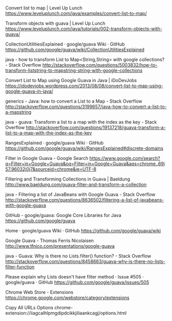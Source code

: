 Convert list to map | Level Up Lunch
 https://www.leveluplunch.com/java/examples/convert-list-to-map/

Transform objects with guava | Level Up Lunch
 https://www.leveluplunch.com/java/tutorials/002-transform-objects-with-guava/

CollectionUtilitiesExplained · google/guava Wiki · GitHub
 https://github.com/google/guava/wiki/CollectionUtilitiesExplained

java - how to transform List<String> to Map<String,String> with google collections? - Stack Overflow
 http://stackoverflow.com/questions/5003832/how-to-transform-liststring-to-mapstring-string-with-google-collections

Convert List to Map using Google Guava in Java | iDoDevJobs
 https://idodevjobs.wordpress.com/2013/08/08/convert-list-to-map-using-google-guava-in-java/

generics - Java: how to convert a List<?> to a Map<String,?> - Stack Overflow
 http://stackoverflow.com/questions/3199657/java-how-to-convert-a-list-to-a-mapstring

java - guava: Transform a list to a map with the index as the key - Stack Overflow
 http://stackoverflow.com/questions/19137218/guava-transform-a-list-to-a-map-with-the-index-as-the-key

RangesExplained · google/guava Wiki · GitHub
 https://github.com/google/guava/wiki/RangesExplained#discrete-domains

Filter in Google Guava - Google Search
 https://www.google.com/search?q=Filter+in+Google+Guava&oq=Filter+in+Google+Guava&aqs=chrome..69i57.96032j0j7&sourceid=chrome&ie=UTF-8

Filtering and Transforming Collections in Guava | Baeldung
 http://www.baeldung.com/guava-filter-and-transform-a-collection

java - Filtering a list of JavaBeans with Google Guava - Stack Overflow
 http://stackoverflow.com/questions/8636502/filtering-a-list-of-javabeans-with-google-guava

GitHub - google/guava: Google Core Libraries for Java
 https://github.com/google/guava

Home · google/guava Wiki · GitHub
 https://github.com/google/guava/wiki

Google Guava - Thomas Ferris Nicolaisen
 http://www.tfnico.com/presentations/google-guava

java - Guava: Why is there no Lists.filter() function? - Stack Overflow
 http://stackoverflow.com/questions/8458663/guava-why-is-there-no-lists-filter-function

Please explain why Lists doesn't have filter method · Issue #505 · google/guava · GitHub
 https://github.com/google/guava/issues/505

Chrome Web Store - Extensions
 https://chrome.google.com/webstore/category/extensions

Copy All URLs Options
 chrome-extension://iiagcalhlpmgdipdcikkjiliaankcagj/options.html

